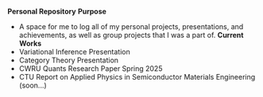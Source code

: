 __Personal Repository__
__Purpose__
- A space for me to log all of my personal projects, presentations, and achievements, as well as group projects that I was a part of.
__Current Works__
- Variational Inference Presentation
- Category Theory Presentation
- CWRU Quants Research Paper Spring 2025
- CTU Report on Applied Physics in Semiconductor Materials Engineering (soon...)
